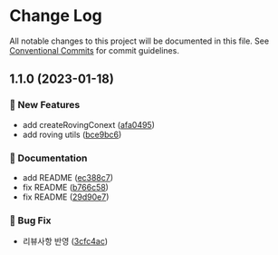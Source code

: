 # Change Log

All notable changes to this project will be documented in this file.
See [Conventional Commits](https://conventionalcommits.org) for commit guidelines.

## 1.1.0 (2023-01-18)

### :rocket: New Features

- add createRovingConext ([afa0495](https://github.com/over-ui/unstyled/commit/afa0495186e743afcd18817fd55998bbf68b72b0))
- add roving utils ([bce9bc6](https://github.com/over-ui/unstyled/commit/bce9bc6f7ea0661f3be54105b74902404eceffa6))

### :memo: Documentation

- add README ([ec388c7](https://github.com/over-ui/unstyled/commit/ec388c708053808150daf55968994ff392a196cd))
- fix README ([b766c58](https://github.com/over-ui/unstyled/commit/b766c588acdc870e4d8088cbb6041ba48472df32))
- fix README ([29d90e7](https://github.com/over-ui/unstyled/commit/29d90e79ff3ad421104c3fdaf9652626fd7e681c))

### :bug: Bug Fix

- 리뷰사항 반영 ([3cfc4ac](https://github.com/over-ui/unstyled/commit/3cfc4ac6ddfb58c02c139591b13153c13b181796))
